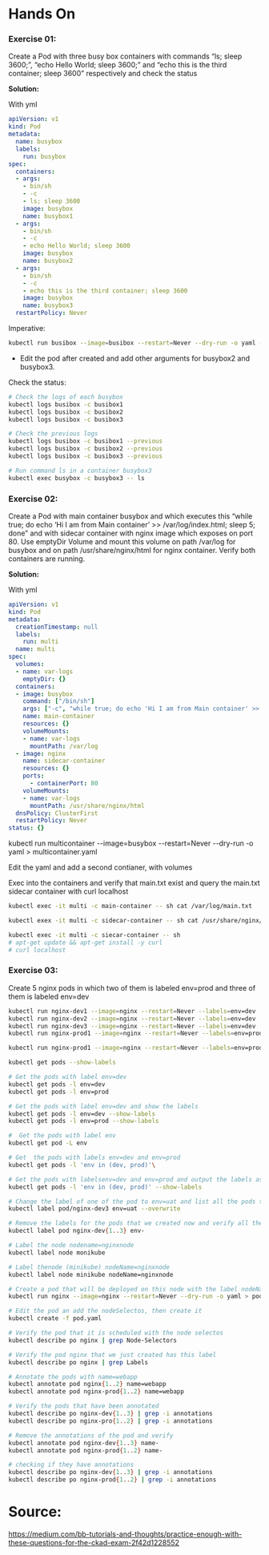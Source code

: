 # Hands On

### Exercise 01:

Create a Pod with three busy box containers with commands “ls; sleep 3600;”, “echo Hello World; sleep 3600;” and “echo this is the third container; sleep 3600” respectively and check the status

**Solution:**

With yml

```yml
apiVersion: v1
kind: Pod
metadata:
  name: busybox
  labels:
    run: busybox
spec:
  containers:
  - args:
    - bin/sh
    - -c
    - ls; sleep 3600
    image: busybox
    name: busybox1
  - args:
    - bin/sh
    - -c
    - echo Hello World; sleep 3600
    image: busybox
    name: busybox2
  - args:
    - bin/sh
    - -c
    - echo this is the third container; sleep 3600
    image: busybox
    name: busybox3
  restartPolicy: Never
  ```

Imperative: 
```bash
kubectl run busibox --image=busibox --restart=Never --dry-run -o yaml -- bin/sh -c "sleep 3600; ls" > pod.yml
```
* Edit the pod after created and add other arguments for busybox2 and busybox3.

Check the status:

```bash
# Check the logs of each busybox
kubectl logs busibox -c busibox1
kubectl logs busibox -c busibox2
kubectl logs busibox -c busibox3

# Check the previous logs
kubectl logs busibox -c busibox1 --previous
kubectl logs busibox -c busibox2 --previous
kubectl logs busibox -c busibox3 --previous

# Run command ls in a container busybox3
kubectl exec busybox -c busybox3 -- ls
```


### Exercise 02:
Create a Pod with main container busybox and which executes this “while true; do echo ‘Hi I am from Main container’ >> /var/log/index.html; sleep 5; done” and with sidecar container with nginx image which exposes on port 80. Use emptyDir Volume and mount this volume on path /var/log for busybox and on path /usr/share/nginx/html for nginx container. Verify both containers are running.

**Solution:**

With yml

```yml
apiVersion: v1
kind: Pod
metadata:
  creationTimestamp: null
  labels:
    run: multi
  name: multi
spec:
  volumes:
  - name: var-logs
    emptyDir: {}
  containers:
  - image: busybox
    command: ["/bin/sh"]
    args: ["-c", "while true; do echo 'Hi I am from Main container' >> /var/log/index.html; sleep 5;done"]
    name: main-container
    resources: {}
    volumeMounts:
    - name: var-logs
      mountPath: /var/log
  - image: nginx
    name: sidecar-container
    resources: {}
    ports:
      - containerPort: 80
    volumeMounts:
    - name: var-logs
      mountPath: /usr/share/nginx/html  
  dnsPolicy: ClusterFirst
  restartPolicy: Never
status: {}
```

kubectl run multicontainer --image=busybox --restart=Never --dry-run -o yaml > multicontainer.yaml

Edit the yaml and add a second contianer, with volumes

Exec into the containers and verify that main.txt exist and query the main.txt sidecar container with curl localhost

```bash
kubectl exec -it multi -c main-container -- sh cat /var/log/main.txt

kubectl exex -it multi -c sidecar-container -- sh cat /usr/share/nginx/html/index.html

kubectl exec -it multi -c siecar-container -- sh 
# apt-get update && apt-get install -y curl
# curl localhost
```



### Exercise 03:
Create 5 nginx pods in which two of them is labeled env=prod and three of them is labeled env=dev

```bash
kubectl run nginx-dev1 --image=nginx --restart=Never --labels=env=dev
kubectl run nginx-dev2 --image=nginx --restart=Never --labels=env=dev
kubectl run nginx-dev3 --image=nginx --restart=Never --labels=env=dev
kubectl run nginx-prod1 --image=nginx --restart=Never --labels=env=prod

kubectl run nginx-prod1 --image=nginx --restart=Never --labels=env=prod

kubectl get pods --show-labels

# Get the pods with label env=dev
kubectl get pods -l env=dev
kubectl get pods -l env=prod

# Get the pods with label env=dev and show the labels
kubectl get pods -l env=dev --show-labels
kubectl get pods -l env=prod --show-labels

#  Get the pods with label env
kubectl get pod -L env

# Get  the pods with labels env=dev and env=prod
kubectl get pods -l 'env in (dev, prod)'\

# Get the pods with labelsenv=dev and env=prod and output the labels as well
kubectl get pods -l 'env in (dev, prod)' --show-labels

# Change the label of one of the pod to env=uat and list all the pods to verify
kubectl label pod/nginx-dev3 env=uat --overwrite

# Remove the labels for the pods that we created now and verify all the labels are removed
kubectl label pod nginx-dev{1..3} env-

# Label the node nodename=nginxnode
kubectl label node monikube 

# Label thenode (minikube) nodeName=nginxnode
kubectl label node minikube nodeName=nginxnode

# Create a pod that will be deployed on this node with the label nodeName=nginx
kubectl run nginx --image=nginx --restart=Never --dry-run -o yaml > pod.yaml

# Edit the pod an add the nodeSelectos, then create it
kubectl create -f pod.yaml

# Verify the pod that it is scheduled with the node selectos
kubectl describe po nginx | grep Node-Selectors

# Verify the pod nginx that we just created has this label
kubectl describe po nginx | grep Labels

# Annotate the pods with name=webapp
kubectl annotate pod nginx{1..2} name=webapp
kubectl annotate pod nginx-prod{1..2} name=webapp

# Verify the pods that have been annotated 
kubectl describe po nginx-dev{1..3} | grep -i annotations
kubectl describe po nginx-pro{1..2} | grep -i annotations

# Remove the annotations of the pod and verify
kubectl annotate pod nginx-dev{1..3} name-
kubectl annotate pod nginx-prod{1..2} name-

# checking if they have annotations
kubectl describe po nginx-dev{1..3} | grep -i annotations
kubectl describe po nginx-prod{1..2} | grep -i annotations
```



# Source:
 https://medium.com/bb-tutorials-and-thoughts/practice-enough-with-these-questions-for-the-ckad-exam-2f42d1228552